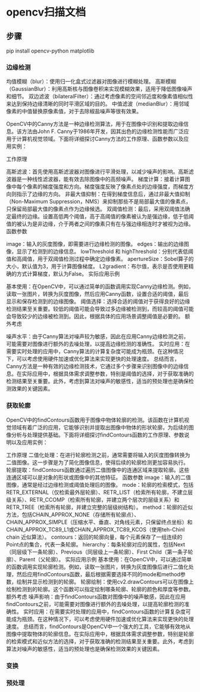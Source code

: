 # opencv扫描文档


## 步骤
pip install opencv-python matplotlib

### 边缘检测
均值模糊（blur）：使用归一化盒式过滤器对图像进行模糊处理。
高斯模糊（GaussianBlur）：利用高斯核与图像卷积来实现模糊效果，适用于降低图像噪声和细节。
双边滤波（bilateralFilter）：通过考虑像素的空间邻近度和像素值相似性来达到保持边缘清晰的同时平滑区域的目的。
中值滤波（medianBlur）：用邻域像素的中值替换原像素值，对于去除椒盐噪声等很有效果。

OpenCV中的Canny方法是一种边缘检测算法，用于在图像中识别和提取边缘信息。该方法由John F. Canny于1986年开发，因其出色的边缘检测性能而广泛应用于计算机视觉领域。下面将详细探讨Canny方法的工作原理、函数参数以及应用实例：

工作原理

高斯滤波：首先使用高斯滤波器对图像进行平滑处理，以减少噪声的影响。高斯滤波器是一种线性滤波器，能有效去除图像中的高频噪声。
梯度计算：接着计算图像中每个像素的梯度强度和方向。梯度强度反映了像素点处的边缘强度，而梯度方向则指示了边缘的方向。
非最大值抑制：在得到梯度信息后，通过非最大值抑制（Non-Maximum Suppression，NMS）来抑制那些不是局部最大值的像素点，只保留局部最大值的像素点作为边缘候选。
双阈值检测：最后，采用双阈值法确定最终的边缘。设置高低两个阈值，高于高阈值的像素被认为是强边缘，低于低阈值的被认为是非边缘，介于两者之间的像素只有在与强边缘相连时才被视为边缘。
函数参数

image：输入的灰度图像，即需要进行边缘检测的图像。
edges：输出的边缘图像，显示了检测到的边缘信息。
lowThreshold 和 highThreshold：分别代表低阈值和高阈值，用于双阈值检测过程中确定边缘像素。
apertureSize：Sobel算子的大小，默认值为3，用于计算图像梯度。
L2gradient：布尔值，表示是否使用更精确的方式计算梯度，默认为False。
实际应用示例

基本使用：在OpenCV中，可以通过简单的函数调用实现Canny边缘检测。例如，读取一张图片，转换为灰度图像，然后应用Canny函数，设置合适的阈值，最后显示和保存检测到的边缘图像。
阈值选择：选择合适的阈值对于获得良好的边缘检测结果至关重要。较低的阈值可能会导致过多边缘被检测到，而较高的阈值可能会导致较少的边缘被检测到。因此，根据具体的应用场景调整阈值是必要的。
额外考虑

噪声水平：由于Canny算法对噪声较为敏感，因此在应用Canny边缘检测之前，可能需要对图像进行额外的去噪处理，以提高边缘检测的准确性。
实时应用：在需要实时处理的应用中，Canny算法的计算复杂度可能成为瓶颈。在这种情况下，可以考虑使用硬件加速或优化算法来实现更快的处理速度。
总结而言，Canny方法是一种有效的边缘检测技术，它通过多个步骤来识别图像中的边缘信息。在实际应用中，根据具体需求调整参数，特别是阈值的选择，对于获取准确的检测结果至关重要。此外，考虑到算法对噪声的敏感性，适当的预处理也是确保检测效果的关键因素。

### 获取轮廓
OpenCV中的findContours函数用于图像中物体轮廓的检测。该函数在计算机视觉领域有着广泛的应用，它能够识别并提取出图像中物体的形状轮廓，为后续的图像分析与处理提供基础。下面将详细探讨findContours函数的工作原理、参数说明以及应用实例：

工作原理
二值化处理：在进行轮廓检测之前，通常需要将输入的灰度图像转换为二值图像。这一步骤是为了简化图像信息，使得后续的轮廓检测更加容易执行。
轮廓提取：findContours函数通过遍历二值图像中的连通区域来提取轮廓。这些连通区域可以是对象的形状或图像中的其他特征。
函数参数
image：输入的二值图像，通常是经过边缘检测或阈值处理后的图像。
mode：轮廓的检索模式，包括RETR_EXTERNAL（仅检索最外层轮廓）、RETR_LIST（检索所有轮廓，不建立层级关系）、RETR_CCOMP（检索所有轮廓，并建立两个层次的层级关系）和RETR_TREE（检索所有轮廓，并建立完整的层级树结构）。
method：轮廓的近似方法，包括CHAIN_APPROX_NONE（存储所有轮廓点）、CHAIN_APPROX_SIMPLE（压缩水平、垂直、对角线元素，只保留终点坐标）和CHAIN_APPROX_TC89_L1或CHAIN_APPROX_TC89_KCOS（使用teh-Chinl chain 近似算法）。
contours：返回的轮廓向量，每个元素保存了一组连续的Point点的集合，代表一条轮廓。
hierarchy：每条轮廓对应的属性，包括Next（同层级下一条轮廓）、Previous（同层级上一条轮廓）、First Child（第一条子轮廓）、Parent（父轮廓）。
实际应用示例
基本使用：在OpenCV中，可以通过简单的函数调用实现轮廓检测。例如，读取一张图片，转换为灰度图像后进行二值化处理，然后应用findContours函数，最后根据需要选择不同的mode和method参数，绘制并显示检测到的轮廓。
轮廓绘制：使用cv2.drawContours可以在图像上绘制检测到的轮廓。这个函数可以指定绘制哪条轮廓、轮廓的颜色和厚度等参数。
额外考虑
噪声影响：由于findContours函数对图像中的噪声敏感，因此在应用findContours之前，可能需要对图像进行额外的去噪处理，以提高轮廓检测的准确性。
实时应用：在需要实时处理的应用中，findContours函数的计算复杂度可能成为瓶颈。在这种情况下，可以考虑使用硬件加速或优化算法来实现更快的处理速度。
总结而言，findContours是OpenCV中一个强大的工具，它能够有效地从图像中提取物体的轮廓信息。在实际应用中，根据具体需求调整参数，特别是轮廓的检索模式和近似方法的选择，对于获取准确的检测结果至关重要。此外，考虑到算法对噪声的敏感性，适当的预处理也是确保检测效果的关键因素。
### 变换

### 预处理